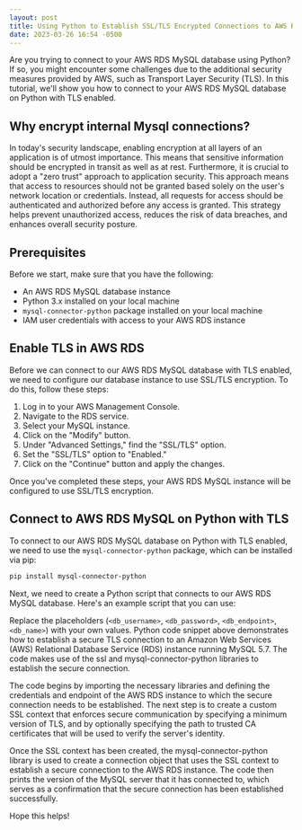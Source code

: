 ```yaml
---
layout: post
title: Using Python to Establish SSL/TLS Encrypted Connections to AWS RDS MySQL 5.7
date: 2023-03-26 16:54 -0500
---
```

Are you trying to connect to your AWS RDS MySQL database using Python? If so, you might encounter some challenges due to the additional security measures provided by AWS, such as Transport Layer Security (TLS). In this tutorial, we'll show you how to connect to your AWS RDS MySQL database on Python with TLS enabled.

## Why encrypt internal Mysql connections?
In today's security landscape, enabling encryption at all layers of an application is of utmost importance. This means that sensitive information should be encrypted in transit as well as at rest. Furthermore, it is crucial to adopt a "zero trust" approach to application security. This approach means that access to resources should not be granted based solely on the user's network location or credentials. Instead, all requests for access should be authenticated and authorized before any access is granted. This strategy helps prevent unauthorized access, reduces the risk of data breaches, and enhances overall security posture.

## Prerequisites

Before we start, make sure that you have the following:

- An AWS RDS MySQL database instance
- Python 3.x installed on your local machine
- `mysql-connector-python` package installed on your local machine
- IAM user credentials with access to your AWS RDS instance

## Enable TLS in AWS RDS

Before we can connect to our AWS RDS MySQL database with TLS enabled, we need to configure our database instance to use SSL/TLS encryption. To do this, follow these steps:

1. Log in to your AWS Management Console.
2. Navigate to the RDS service.
3. Select your MySQL instance.
4. Click on the "Modify" button.
5. Under "Advanced Settings," find the "SSL/TLS" option.
6. Set the "SSL/TLS" option to "Enabled."
7. Click on the "Continue" button and apply the changes.

Once you've completed these steps, your AWS RDS MySQL instance will be configured to use SSL/TLS encryption.

## Connect to AWS RDS MySQL on Python with TLS

To connect to our AWS RDS MySQL database on Python with TLS enabled, we need to use the `mysql-connector-python` package, which can be installed via pip:

```bash
pip install mysql-connector-python
```

Next, we need to create a Python script that connects to our AWS RDS MySQL database. Here's an example script that you can use:
<script src="https://gist.github.com/gaurish/784be8b6bf44010307fac1aaa9961fcc.js"></script>

Replace the placeholders (`<db_username>`, `<db_password>`, `<db_endpoint>`, `<db_name>`) with your own values.
Python code snippet above demonstrates how to establish a secure TLS connection to an Amazon Web Services (AWS) Relational Database Service (RDS) instance running MySQL 5.7. The code makes use of the ssl and mysql-connector-python libraries to establish the secure connection.

The code begins by importing the necessary libraries and defining the credentials and endpoint of the AWS RDS instance to which the secure connection needs to be established. The next step is to create a custom SSL context that enforces secure communication by specifying a minimum version of TLS, and by optionally specifying the path to trusted CA certificates that will be used to verify the server's identity.

Once the SSL context has been created, the mysql-connector-python library is used to create a connection object that uses the SSL context to establish a secure connection to the AWS RDS instance. The code then prints the version of the MySQL server that it has connected to, which serves as a confirmation that the secure connection has been established successfully.

Hope this helps!


